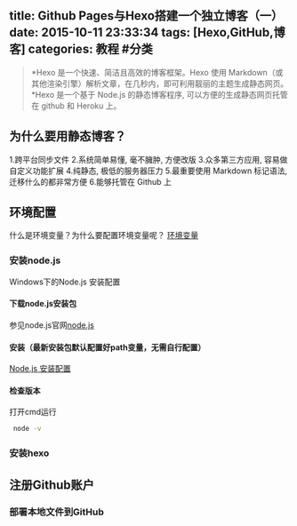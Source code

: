 title: Github Pages与Hexo搭建一个独立博客（一）
date: 2015-10-11 23:33:34
tags: [Hexo,GitHub,博客]
categories: 教程 #分类
---
>*Hexo 是一个快速、简洁且高效的博客框架。Hexo 使用 Markdown（或其他渲染引擎）解析文章，在几秒内，即可利用靓丽的主题生成静态网页。
>*Hexo 是一个基于 Node.js 的静态博客程序, 可以方便的生成静态网页托管在 github 和 Heroku 上。

## 为什么要用静态博客？
1.跨平台同步文件
2.系统简单易懂, 毫不臃肿, 方便改版
3.众多第三方应用, 容易做自定义功能扩展
4.纯静态, 极低的服务器压力
5.最重要使用 Markdown 标记语法, 迁移什么的都非常方便
6.能够托管在 Github 上

## 环境配置
什么是环境变量？为什么要配置环境变量呢？
[环境变量](http://baike.baidu.com/view/95930.htm)
### 安装node.js
Windows下的Node.js 安装配置
#### 下载node.js安装包
参见node.js官网[node.js](https://nodejs.org/en/)
#### 安装（最新安装包默认配置好path变量，无需自行配置）
[Node.js 安装配置](http://www.runoob.com/nodejs/nodejs-install-setup.html)
#### 检查版本
打开cmd运行
```bash
 node -v
```
### 安装hexo

## 注册Github账户

### 部署本地文件到GitHub


